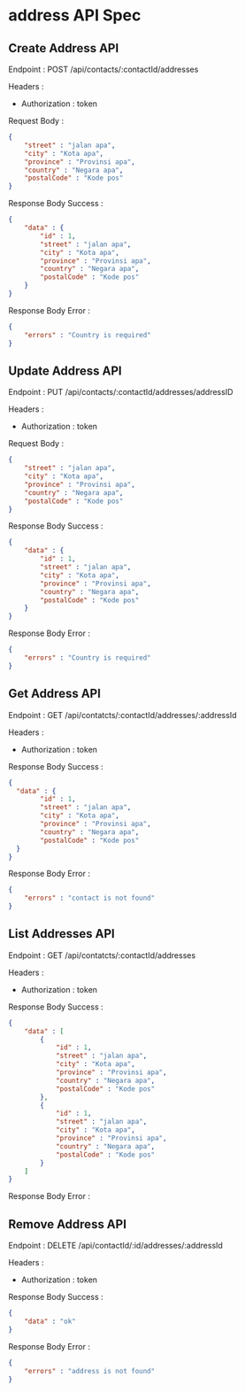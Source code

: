 # address API Spec

## Create Address API

Endpoint : POST /api/contacts/:contactId/addresses

Headers :
- Authorization : token

Request Body :

```json
{
    "street" : "jalan apa",
    "city" : "Kota apa",
    "province" : "Provinsi apa",
    "country" : "Negara apa",
    "postalCode" : "Kode pos"
}
```

Response Body Success :

```json
{
    "data" : {
        "id" : 1,
        "street" : "jalan apa",
        "city" : "Kota apa",
        "province" : "Provinsi apa",
        "country" : "Negara apa",
        "postalCode" : "Kode pos"
    }
}
```

Response Body Error :

```json
{
    "errors" : "Country is required"
}
```

## Update Address API

Endpoint : PUT /api/contacts/:contactId/addresses/addressID

Headers :
- Authorization : token

Request Body :

```json
{
    "street" : "jalan apa",
    "city" : "Kota apa",
    "province" : "Provinsi apa",
    "country" : "Negara apa",
    "postalCode" : "Kode pos"
}
```

Response Body Success :

```json
{
    "data" : {
        "id" : 1,
        "street" : "jalan apa",
        "city" : "Kota apa",
        "province" : "Provinsi apa",
        "country" : "Negara apa",
        "postalCode" : "Kode pos"
    }
}
```

Response Body Error :

```json
{
    "errors" : "Country is required"
}
```

## Get Address API

Endpoint : GET /api/contatcts/:contactId/addresses/:addressId

Headers :
- Authorization : token

Response Body Success :

```json
{
  "data" : {
        "id" : 1,
        "street" : "jalan apa",
        "city" : "Kota apa",
        "province" : "Provinsi apa",
        "country" : "Negara apa",
        "postalCode" : "Kode pos"
  }
}
```

Response Body Error :

```json
{
    "errors" : "contact is not found"
}
```

## List Addresses API

Endpoint : GET /api/contatcts/:contactId/addresses

Headers :
- Authorization : token

Response Body Success :

```json
{
    "data" : [
        {
            "id" : 1,
            "street" : "jalan apa",
            "city" : "Kota apa",
            "province" : "Provinsi apa",
            "country" : "Negara apa",
            "postalCode" : "Kode pos"
        },
        {
            "id" : 1,
            "street" : "jalan apa",
            "city" : "Kota apa",
            "province" : "Provinsi apa",
            "country" : "Negara apa",
            "postalCode" : "Kode pos"
        }
    ]
}
```

Response Body Error :

## Remove Address API

Endpoint : DELETE /api/contactId/:id/addresses/:addressId

Headers :
- Authorization : token

Response Body Success :

```json
{
    "data" : "ok"
}
```

Response Body Error :

```json
{
    "errors" : "address is not found"
}
```